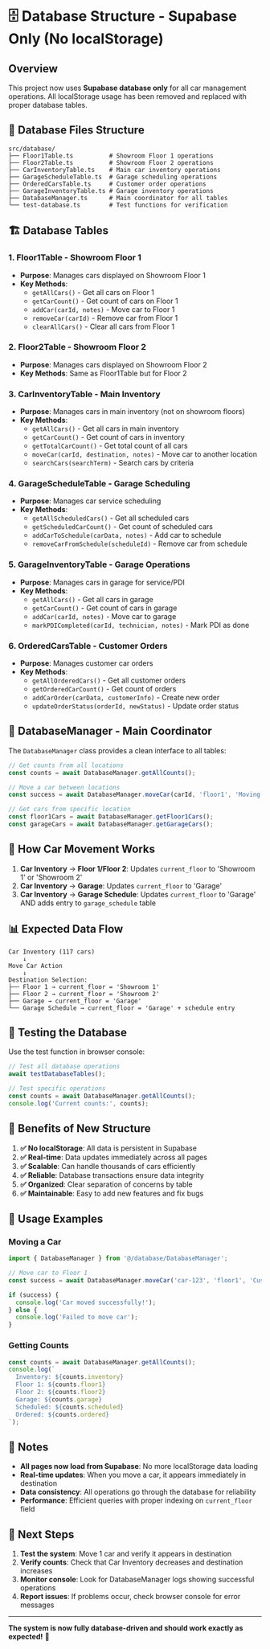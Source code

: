 # 🗄️ Database Structure - Supabase Only (No localStorage)

## Overview
This project now uses **Supabase database only** for all car management operations. All localStorage usage has been removed and replaced with proper database tables.

## 📁 Database Files Structure

```
src/database/
├── Floor1Table.ts          # Showroom Floor 1 operations
├── Floor2Table.ts          # Showroom Floor 2 operations  
├── CarInventoryTable.ts    # Main car inventory operations
├── GarageScheduleTable.ts  # Garage scheduling operations
├── OrderedCarsTable.ts     # Customer order operations
├── GarageInventoryTable.ts # Garage inventory operations
├── DatabaseManager.ts      # Main coordinator for all tables
└── test-database.ts        # Test functions for verification
```

## 🏗️ Database Tables

### 1. **Floor1Table** - Showroom Floor 1
- **Purpose**: Manages cars displayed on Showroom Floor 1
- **Key Methods**:
  - `getAllCars()` - Get all cars on Floor 1
  - `getCarCount()` - Get count of cars on Floor 1
  - `addCar(carId, notes)` - Move car to Floor 1
  - `removeCar(carId)` - Remove car from Floor 1
  - `clearAllCars()` - Clear all cars from Floor 1

### 2. **Floor2Table** - Showroom Floor 2
- **Purpose**: Manages cars displayed on Showroom Floor 2
- **Key Methods**: Same as Floor1Table but for Floor 2

### 3. **CarInventoryTable** - Main Inventory
- **Purpose**: Manages cars in main inventory (not on showroom floors)
- **Key Methods**:
  - `getAllCars()` - Get all cars in main inventory
  - `getCarCount()` - Get count of cars in inventory
  - `getTotalCarCount()` - Get total count of all cars
  - `moveCar(carId, destination, notes)` - Move car to another location
  - `searchCars(searchTerm)` - Search cars by criteria

### 4. **GarageScheduleTable** - Garage Scheduling
- **Purpose**: Manages car service scheduling
- **Key Methods**:
  - `getAllScheduledCars()` - Get all scheduled cars
  - `getScheduledCarCount()` - Get count of scheduled cars
  - `addCarToSchedule(carData, notes)` - Add car to schedule
  - `removeCarFromSchedule(scheduleId)` - Remove car from schedule

### 5. **GarageInventoryTable** - Garage Operations
- **Purpose**: Manages cars in garage for service/PDI
- **Key Methods**:
  - `getAllCars()` - Get all cars in garage
  - `getCarCount()` - Get count of cars in garage
  - `addCar(carId, notes)` - Move car to garage
  - `markPDICompleted(carId, technician, notes)` - Mark PDI as done

### 6. **OrderedCarsTable** - Customer Orders
- **Purpose**: Manages customer car orders
- **Key Methods**:
  - `getAllOrderedCars()` - Get all customer orders
  - `getOrderedCarCount()` - Get count of orders
  - `addCarOrder(carData, customerInfo)` - Create new order
  - `updateOrderStatus(orderId, newStatus)` - Update order status

## 🎯 DatabaseManager - Main Coordinator

The `DatabaseManager` class provides a clean interface to all tables:

```typescript
// Get counts from all locations
const counts = await DatabaseManager.getAllCounts();

// Move a car between locations
const success = await DatabaseManager.moveCar(carId, 'floor1', 'Moving to showroom');

// Get cars from specific location
const floor1Cars = await DatabaseManager.getFloor1Cars();
const garageCars = await DatabaseManager.getGarageCars();
```

## 🔄 How Car Movement Works

1. **Car Inventory** → **Floor 1/Floor 2**: Updates `current_floor` to 'Showroom 1' or 'Showroom 2'
2. **Car Inventory** → **Garage**: Updates `current_floor` to 'Garage'
3. **Car Inventory** → **Garage Schedule**: Updates `current_floor` to 'Garage' AND adds entry to `garage_schedule` table

## 📊 Expected Data Flow

```
Car Inventory (117 cars)
    ↓
Move Car Action
    ↓
Destination Selection:
├── Floor 1 → current_floor = 'Showroom 1'
├── Floor 2 → current_floor = 'Showroom 2'  
├── Garage → current_floor = 'Garage'
└── Garage Schedule → current_floor = 'Garage' + schedule entry
```

## 🧪 Testing the Database

Use the test function in browser console:

```javascript
// Test all database operations
await testDatabaseTables();

// Test specific operations
const counts = await DatabaseManager.getAllCounts();
console.log('Current counts:', counts);
```

## 🚀 Benefits of New Structure

1. **✅ No localStorage**: All data is persistent in Supabase
2. **✅ Real-time**: Data updates immediately across all pages
3. **✅ Scalable**: Can handle thousands of cars efficiently
4. **✅ Reliable**: Database transactions ensure data integrity
5. **✅ Organized**: Clear separation of concerns by table
6. **✅ Maintainable**: Easy to add new features and fix bugs

## 🔧 Usage Examples

### Moving a Car
```typescript
import { DatabaseManager } from '@/database/DatabaseManager';

// Move car to Floor 1
const success = await DatabaseManager.moveCar('car-123', 'floor1', 'Customer requested display');

if (success) {
  console.log('Car moved successfully!');
} else {
  console.log('Failed to move car');
}
```

### Getting Counts
```typescript
const counts = await DatabaseManager.getAllCounts();
console.log(`
  Inventory: ${counts.inventory}
  Floor 1: ${counts.floor1}
  Floor 2: ${counts.floor2}
  Garage: ${counts.garage}
  Scheduled: ${counts.scheduled}
  Ordered: ${counts.ordered}
`);
```

## 📝 Notes

- **All pages now load from Supabase**: No more localStorage data loading
- **Real-time updates**: When you move a car, it appears immediately in destination
- **Data consistency**: All operations go through the database for reliability
- **Performance**: Efficient queries with proper indexing on `current_floor` field

## 🎯 Next Steps

1. **Test the system**: Move 1 car and verify it appears in destination
2. **Verify counts**: Check that Car Inventory decreases and destination increases
3. **Monitor console**: Look for DatabaseManager logs showing successful operations
4. **Report issues**: If problems occur, check browser console for error messages

---

**The system is now fully database-driven and should work exactly as expected!** 🎉
